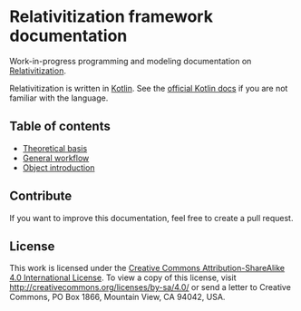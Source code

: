 # Relativitization framework documentation

Work-in-progress programming and modeling documentation
on [Relativitization](https://github.com/Adriankhl/relativitization).

Relativitization is written in [Kotlin](https://kotlinlang.org/). See
the [official Kotlin docs](https://kotlinlang.org/docs) if you are not familiar with the language.

## Table of contents

* [Theoretical basis](./papers/on-social-simulation-in-4D-relativistic-spacetime/pdf/paper.pdf)
* [General workflow](./guide/general-workflow.md)
* [Object introduction](./guide/object-introduction.md)

## Contribute

If you want to improve this documentation, feel free to create a pull request.

## License

This work is licensed under the [Creative Commons Attribution-ShareAlike 4.0 International License](./LICENSE). To view
a copy of this license, visit http://creativecommons.org/licenses/by-sa/4.0/ or send a letter to Creative Commons, PO
Box 1866, Mountain View, CA 94042, USA.
